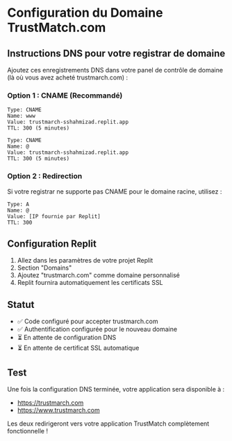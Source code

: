 # Configuration du Domaine TrustMatch.com

## Instructions DNS pour votre registrar de domaine

Ajoutez ces enregistrements DNS dans votre panel de contrôle de domaine (là où vous avez acheté trustmarch.com) :

### Option 1 : CNAME (Recommandé)
```
Type: CNAME
Name: www
Value: trustmarch-sshahmizad.replit.app
TTL: 300 (5 minutes)
```

```
Type: CNAME  
Name: @
Value: trustmarch-sshahmizad.replit.app
TTL: 300 (5 minutes)
```

### Option 2 : Redirection
Si votre registrar ne supporte pas CNAME pour le domaine racine, utilisez :
```
Type: A
Name: @
Value: [IP fournie par Replit]
TTL: 300
```

## Configuration Replit

1. Allez dans les paramètres de votre projet Replit
2. Section "Domains" 
3. Ajoutez "trustmarch.com" comme domaine personnalisé
4. Replit fournira automatiquement les certificats SSL

## Statut
- ✅ Code configuré pour accepter trustmarch.com
- ✅ Authentification configurée pour le nouveau domaine
- ⏳ En attente de configuration DNS
- ⏳ En attente de certificat SSL automatique

## Test
Une fois la configuration DNS terminée, votre application sera disponible à :
- https://trustmarch.com
- https://www.trustmarch.com

Les deux redirigeront vers votre application TrustMatch complètement fonctionnelle !